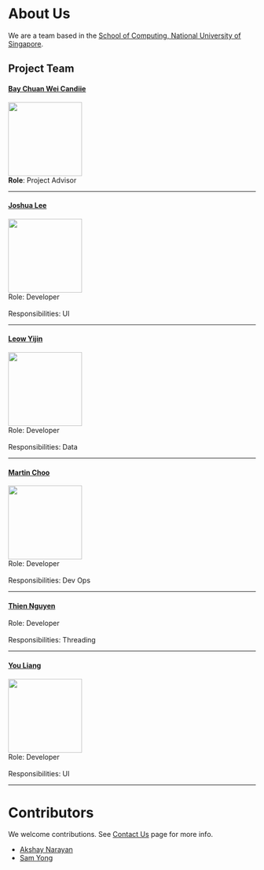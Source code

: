 # About Us

We are a team based in the [School of Computing, National University of Singapore](http://www.comp.nus.edu.sg).

## Project Team

#### [Bay Chuan Wei Candiie](https://github.com/Candiie) <br>
<img src="images/candiie.jpg" width="150"><br>
**Role**: Project Advisor

-----

#### [Joshua Lee](http://github.com/lejolly)
<img src="images/JoshuaLee.jpg" width="150"><br>
Role: Developer <br>  
Responsibilities: UI

-----

#### [Leow Yijin](http://github.com/yijinl) 
<img src="images/LeowYijin.jpg" width="150"><br>
Role: Developer <br>  
Responsibilities: Data

-----

#### [Martin Choo](http://github.com/m133225)
<img src="images/MartinChoo.jpg" width="150"><br>
Role: Developer <br>  
Responsibilities: Dev Ops

-----

#### [Thien Nguyen](https://github.com/ndt93)
 Role: Developer <br>  
 Responsibilities: Threading
 
 -----

#### [You Liang](http://github.com/yl-coder) 
<img src="images/YouLiang.jpg" width="150"><br>
 Role: Developer <br>  
 Responsibilities: UI
 
 -----

# Contributors

We welcome contributions. See [Contact Us](ContactUs.md) page for more info.

* [Akshay Narayan](https://github.com/se-edu/addressbook-level4/pulls?q=is%3Apr+author%3Aokkhoy)
* [Sam Yong](https://github.com/se-edu/addressbook-level4/pulls?q=is%3Apr+author%3Amauris)
